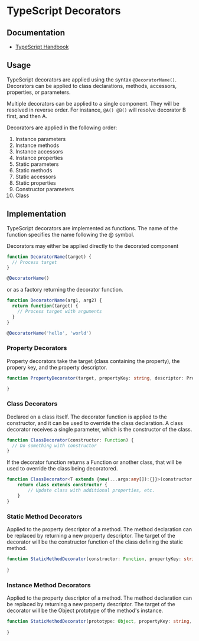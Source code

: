 # TypeScript Decorators

## Documentation

* [TypeScript Handbook](http://www.typescriptlang.org/docs/handbook/decorators.html)

## Usage

TypeScript decorators are applied using the syntax `@DecoratorName()`. Decorators can be applied to class declarations, 
methods, accessors, properties, or parameters. 

Multiple decorators can be applied to a single component. They will be resolved in reverse order. For instance, `@A() @B()` 
will resolve decorator B first, and then A.

Decorators are applied in the following order:

1. Instance parameters
2. Instance methods
3. Instance accessors
4. Instance properties
5. Static parameters
6. Static methods
7. Static accessors
8. Static properties
9. Constructor parameters
10. Class

## Implementation

TypeScript decorators are implemented as functions. The name of the function specifies the name following the @ symbol.

Decorators may either be applied directly to the decorated component

```ts
function DecoratorName(target) {
  // Process target
}

@DecoratorName() 
```

or as a factory returning the decorator function.


```ts
function DecoratorName(arg1, arg2) {
  return function(target) {
    // Process target with arguments
  }
}

@DecoratorName('hello', 'world')
```

### Property Decorators

Property decorators take the target (class containing the property), the propery key, and the property descriptor.

```ts
function PropertyDecorator(target, propertyKey: string, descriptor: PropertyDescriptor) {

}
```

### Class Decorators

Declared on a class itself. The decorator function is applied to the constructor, and it can be used to override the class declaration. A class decorator receives a single parameter, which is the constructor of the class. 

```ts
function ClassDecorator(constructor: Function) {
  // Do something with constructor
}
```

If the decorator function returns a Function or another class, that will be used to override the class being decoratored.

```ts
function ClassDecorator<T extends {new(...args:any[]):{}}>(constructor:T) {
    return class extends constructor {
        // Update class with additional properties, etc.
    }
}
```


### Static Method Decorators

Applied to the property descriptor of a method. The method declaration can be replaced by returning a new property descriptor. The target of the decorator will be the constructor function of the class defining the static method.

```ts
function StaticMethodDecorator(constructor: Function, propertyKey: string, property: PropertyDescriptor) {
  
}
```

### Instance Method Decorators

Applied to the property descriptor of a method. The method declaration can be replaced by returning a new property descriptor. The target of the decorator will be the Object prototype of the method's instance.

```ts
function StaticMethodDecorator(prototype: Object, propertyKey: string, property: PropertyDescriptor) {
  
}
```

